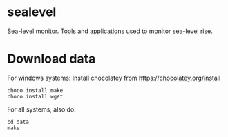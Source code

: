 # sealevel
Sea-level monitor. Tools and applications used to monitor sea-level rise. 

# Download data
For windows systems: 
Install chocolatey from https://chocolatey.org/install
``` shell
choco install make
choco install wget
```

For all systems, also do:
```
cd data
make
```
